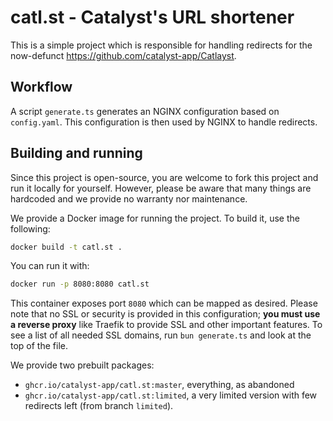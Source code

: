 # catl.st - Catalyst's URL shortener

This is a simple project which is responsible for handling redirects for the now-defunct https://github.com/catalyst-app/Catlayst.

## Workflow

A script `generate.ts` generates an NGINX configuration based on `config.yaml`. This configuration is then used by NGINX to handle redirects.

## Building and running

Since this project is open-source, you are welcome to fork this project and run it locally for yourself.  However, please be aware that many things are hardcoded and we provide no warranty nor maintenance.

We provide a Docker image for running the project.  To build it, use the following:

```sh
docker build -t catl.st .
```

You can run it with:
```sh
docker run -p 8080:8080 catl.st
```

This container exposes port `8080` which can be mapped as desired.  Please note that no SSL or security is provided in this configuration; **you must use a reverse proxy** like Traefik to provide SSL and other important features.  To see a list of all needed SSL domains, run `bun generate.ts` and look at the top of the file.

We provide two prebuilt packages:
- `ghcr.io/catalyst-app/catl.st:master`, everything, as abandoned
- `ghcr.io/catalyst-app/catl.st:limited`, a very limited version with few redirects left (from branch `limited`).
